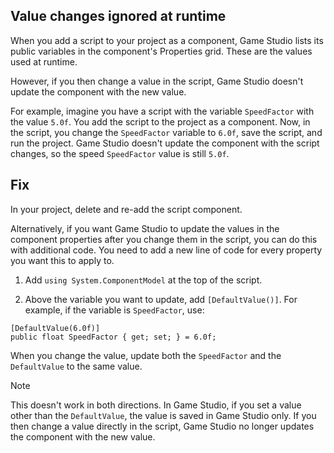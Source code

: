 ## Value changes ignored at runtime
  
When you add a script to your project as a component, Game Studio lists its public variables in the component's Properties grid. These are the values used at runtime. 

However, if you then change a value in the script, Game Studio doesn't update the component with the new value.

For example, imagine you have a script with the variable `SpeedFactor` with the value `5.0f`. You add the script to the project as a component. Now, in the script, you change the `SpeedFactor` variable to `6.0f`, save the script, and run the project. Game Studio doesn't update the component with the script changes, so the speed `SpeedFactor` value is still `5.0f`.

## Fix

In your project, delete and re-add the script component.

Alternatively, if you want Game Studio to update the values in the component properties after you change them in the script, you can do this with additional code. You need to add a new line of code for every property you want this to apply to.

1. Add `using System.ComponentModel` at the top of the script.

2. Above the variable you want to update, add ``[DefaultValue()]``. For example, if the variable is `SpeedFactor`, use:

```
[DefaultValue(6.0f)]
public float SpeedFactor { get; set; } = 6.0f;
```

When you change the value, update both the `SpeedFactor` and the `DefaultValue` to the same value.

> [!Note]
> This doesn't work in both directions. In Game Studio, if you set a value other than the `DefaultValue`, the value is saved in Game Studio only. If you then change a value directly in the script, Game Studio no longer updates the component with the new value.